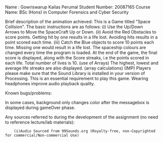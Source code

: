 Name : Gowriswarup Kailas Perumal 
Student Number: 20087165
Course Name: BSc (Hons) in Computer Forensics and Cyber Security 

Brief description of the animation achieved:
        This is a Game titled "Space Collision". The basic instructions are as follows:
          (i)   Use the Up/Down Arrows to Move the SpaceCraft Up or Down. 
          (ii)  Avoid the Red Obstacles to score points. Getting hit by one results in a life lost. Avoiding hits results in a point scored each time. 
          (iii) Catch the Blue objects to score 10 points each time. Missing one would result in a life lost.
       The spaceship colours are changed every time the program is loaded.
       At the end of the game, the final score is displayed, along with the Score streaks, i.e the points scored in each life. Total number of lives is 10. (use of Arrays)
       The highest, lowest and average life streaks are also displayed. (array calculations)
  (IMP) Players please make sure that the Sound Library is installed in your version of Processing. This is an essential requirement to play this game. Wearing headphones improve audio playback quality.

Known bugs/problems:

  In some cases, background only changes color after the messagebox is displayed during gameOver phase.
        
Any sources referred to during the development of the assignment (no need to reference lecture/lab materials):

        (i)Audio Sourced from 99Sounds.org (Royalty-free, non-Copyrighted for commercial/Non-commercial Use)
